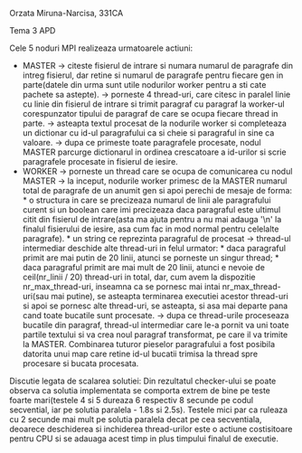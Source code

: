 Orzata Miruna-Narcisa, 331CA

Tema 3 APD

Cele 5 noduri MPI realizeaza urmatoarele actiuni:
- MASTER -> citeste fisierul de intrare si numara numarul de paragrafe
            din intreg fisierul, dar retine si numarul de paragrafe pentru
            fiecare gen in parte(datele din urma sunt utile nodurilor worker
            pentru a sti cate pachete sa astepte).
        -> porneste 4 thread-uri, care citesc in paralel linie cu linie din
            fisierul de intrare si trimit paragraf cu paragraf la worker-ul
            corespunzator tipului de paragraf de care se ocupa fiecare thread
            in parte.
        -> asteapta textul procesat de la nodurile worker si completeaza un
            dictionar cu id-ul paragrafului ca si cheie si paragraful in sine
            ca valoare.
        -> dupa ce primeste toate paragrafele procesate, nodul MASTER parcurge
            dictionarul in ordinea crescatoare a id-urilor si scrie paragrafele
            procesate in fisierul de iesire.
- WORKER -> porneste un thread care se ocupa de comunicarea cu nodul MASTER
        -> la inceput, nodurile worker primesc de la MASTER numarul total de
            paragrafe de un anumit gen si apoi perechi de mesaje de forma:
            * o structura in care se precizeaza numarul de linii ale paragrafului
                curent si un boolean care imi precizeaza daca paragraful este
                ultimul citit din fisierul de intrare(asta ma ajuta pentru a nu
                mai adauga '\n' la finalul fisierului de iesire, asa cum fac in
                mod normal pentru celelalte paragrafe).
            * un string ce reprezinta paragraful de procesat
        -> thread-ul intermediar deschide alte thread-uri in felul urmator:
            * daca paragraful primit are mai putin de 20 linii, atunci se
                porneste un singur thread;
            * daca paragraful primit are mai mult de 20 linii, atunci e nevoie
                de ceil(nr_linii / 20) thread-uri in total, dar, cum avem la
                dispozitie nr_max_thread-uri, inseamna ca se pornesc mai intai
                nr_max_thread-uri(sau mai putine), se asteapta terminarea executiei
                acestor thread-uri si apoi se pornesc alte thread-uri, se asteapta,
                si asa mai departe pana cand toate bucatile sunt procesate.
        -> dupa ce thread-urile proceseaza bucatile din paragraf, thread-ul intermediar
            care le-a pornit va uni toate partile textului si va crea noul paragraf
            transformat, pe care il va trimite la MASTER. Combinarea tuturor pieselor
            paragrafului a fost posibila datorita unui map care retine id-ul bucatii
            trimisa la thread spre procesare si bucata procesata.  

Discutie legata de scalarea solutiei:
   Din rezultatul checker-ului se poate observa ca solutia implementata
se comporta extrem de bine pe teste foarte mari(testele 4 si 5 dureaza 6
respectiv 8 secunde pe codul secvential, iar pe solutia paralela - 1.8s si 2.5s).
Testele mici par ca ruleaza cu 2 secunde mai mult pe solutia paralela decat
pe cea secventiala, deoarece deschiderea si inchiderea thread-urilor este
o actiune costisitoare pentru CPU si se adauaga acest timp in plus timpului finalul
de executie.
